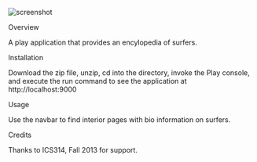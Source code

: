 ![screenshot](https://raw.github.com/jamestvu/Surferpedia/master/doc/ss.png)

Overview

A play application that provides an encylopedia of surfers.

Installation

Download the zip file, unzip, cd into the directory, invoke the Play console, and execute
the run command to see the application at http://localhost:9000

Usage

Use the navbar to find interior pages with bio information on surfers.

Credits

Thanks to ICS314, Fall 2013 for support.
